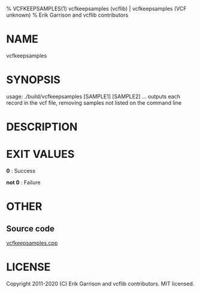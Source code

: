 % VCFKEEPSAMPLES(1) vcfkeepsamples (vcflib) | vcfkeepsamples (VCF unknown)
% Erik Garrison and vcflib contributors

# NAME

vcfkeepsamples

# SYNOPSIS

usage: ./build/vcfkeepsamples <vcf file> [SAMPLE1] [SAMPLE2] ... outputs each record in the vcf file, removing samples not listed on the command line

# DESCRIPTION







# EXIT VALUES

**0**
: Success

**not 0**
: Failure

# OTHER

## Source code

[vcfkeepsamples.cpp](https://github.com/vcflib/vcflib/blob/master/src/vcfkeepsamples.cpp)

# LICENSE

Copyright 2011-2020 (C) Erik Garrison and vcflib contributors. MIT licensed.

<!--
  Created with ./scripts/bin2md.rb scripts/bin2md-template.erb
-->
